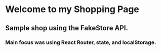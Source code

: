 # Welcome to my Shopping Page

## Sample shop using the FakeStore API.

### Main focus was using React Router, state, and localStorage.
